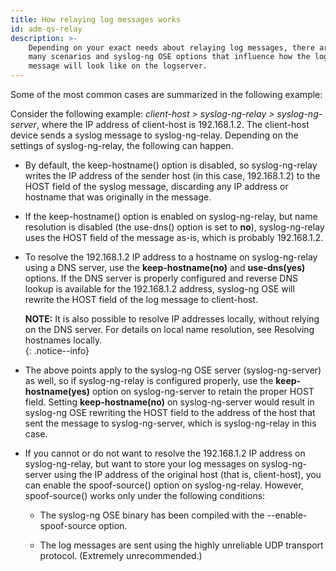 ```yaml
---
title: How relaying log messages works
id: adm-qs-relay
description: >-
    Depending on your exact needs about relaying log messages, there are
    many scenarios and syslog-ng OSE options that influence how the log
    message will look like on the logserver. 
---
```


Some of the most common cases are summarized in the following example:

Consider the following example: *client-host \> syslog-ng-relay \>
syslog-ng-server*, where the IP address of client-host is 192.168.1.2.
The client-host device sends a syslog message to syslog-ng-relay.
Depending on the settings of syslog-ng-relay, the following can happen.

- By default, the keep-hostname() option is disabled, so
    syslog-ng-relay writes the IP address of the sender host (in this
    case, 192.168.1.2) to the HOST field of the syslog message,
    discarding any IP address or hostname that was originally in the
    message.

- If the keep-hostname() option is enabled on syslog-ng-relay, but
    name resolution is disabled (the use-dns() option is set to **no**),
    syslog-ng-relay uses the HOST field of the message as-is, which is
    probably 192.168.1.2.

- To resolve the 192.168.1.2 IP address to a hostname on
    syslog-ng-relay using a DNS server, use the **keep-hostname(no)**
    and **use-dns(yes)** options. If the DNS server is properly
    configured and reverse DNS lookup is available for the 192.168.1.2
    address, syslog-ng OSE will rewrite the HOST field of the log
    message to client-host.

    **NOTE:** It is also possible to resolve IP addresses locally, without
    relying on the DNS server. For details on local name resolution, see
    Resolving hostnames locally.  
    {: .notice--info}

- The above points apply to the syslog-ng OSE server
    (syslog-ng-server) as well, so if syslog-ng-relay is configured
    properly, use the **keep-hostname(yes)** option on syslog-ng-server
    to retain the proper HOST field. Setting **keep-hostname(no)** on
    syslog-ng-server would result in syslog-ng OSE rewriting the HOST
    field to the address of the host that sent the message to
    syslog-ng-server, which is syslog-ng-relay in this case.

- If you cannot or do not want to resolve the 192.168.1.2 IP address
    on syslog-ng-relay, but want to store your log messages on
    syslog-ng-server using the IP address of the original host (that is,
    client-host), you can enable the spoof-source() option on
    syslog-ng-relay. However, spoof-source() works only under the
    following conditions:

  - The syslog-ng OSE binary has been compiled with the
        \--enable-spoof-source option.

  - The log messages are sent using the highly unreliable UDP
        transport protocol. (Extremely unrecommended.)
